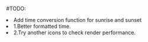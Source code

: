 #TODO:
  <li>Add time conversion function for sunrise and sunset</li>
  <li>1.Better formatted time.</li>
  <li>2.Try another icons to check render performance.</li>


